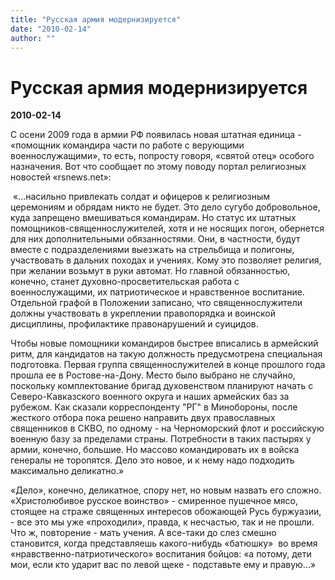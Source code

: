 ```yaml
---
title: "Русская армия модернизируется"
date: "2010-02-14"
author: ""
---
```


# Русская армия модернизируется

**2010-02-14** 

С осени 2009 года в армии РФ появилась новая штатная единица - «помощник командира части по работе с верующими военнослужащими», то есть, попросту говоря, «святой отец» особого назначения. Вот что сообщает по этому поводу портал религиозных новостей «rsnews.net»:

 «...насильно привлекать солдат и офицеров к религиозным церемониям и обрядам никто не будет. Это дело сугубо добровольное, куда запрещено вмешиваться командирам. Но статус их штатных помощников-священнослужителей, хотя и не носящих погон, обернется для них дополнительными обязанностями. Они, в частности, будут вместе с подразделениями выезжать на стрельбища и полигоны, участвовать в дальних походах и учениях. Кому это позволяет религия, при желании возьмут в руки автомат. Но главной обязанностью, конечно, станет духовно-просветительская работа с военнослужащими, их патриотическое и нравственное воспитание. Отдельной графой в Положении записано, что священнослужители должны участвовать в укреплении правопорядка и воинской дисциплины, профилактике правонарушений и суицидов.

Чтобы новые помощники командиров быстрее вписались в армейский ритм, для кандидатов на такую должность предусмотрена специальная подготовка. Первая группа священнослужителей в конце прошлого года прошла ее в Ростове-на-Дону. Место было выбрано не случайно, поскольку комплектование бригад духовенством планируют начать с Северо-Кавказского военного округа и наших армейских баз за рубежом. Как сказали корреспонденту "РГ" в Минобороны, после жесткого отбора пока решено направить двух православных священников в СКВО, по одному - на Черноморский флот и российскую военную базу за пределами страны. Потребности в таких пастырях у армии, конечно, большие. Но массово командировать их в войска генералы не торопятся. Дело это новое, и к нему надо подходить максимально деликатно.»

«Дело», конечно, деликатное, спору нет, но новым назвать его сложно. «Христолюбивое русское воинство» - смиренное пушечное мясо, стоящее на страже священных интересов обожающей Русь буржуазии, - все это мы уже «проходили», правда, к несчастью, так и не прошли. Что ж, повторение - мать учения. А все-таки до слез смешно становится, когда представляешь какого-нибудь «батюшку»  во время «нравственно-патриотического» воспитания бойцов: «а потому, дети мои, если кто ударит вас по левой щеке - подставьте ему и правую...»
